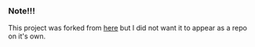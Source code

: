 
### Note!!!
This project was forked from [here](https://github.com/ruchikabhattacharjee/Python-for-Data-Science-) but I did not want it to appear as a repo on it's own.